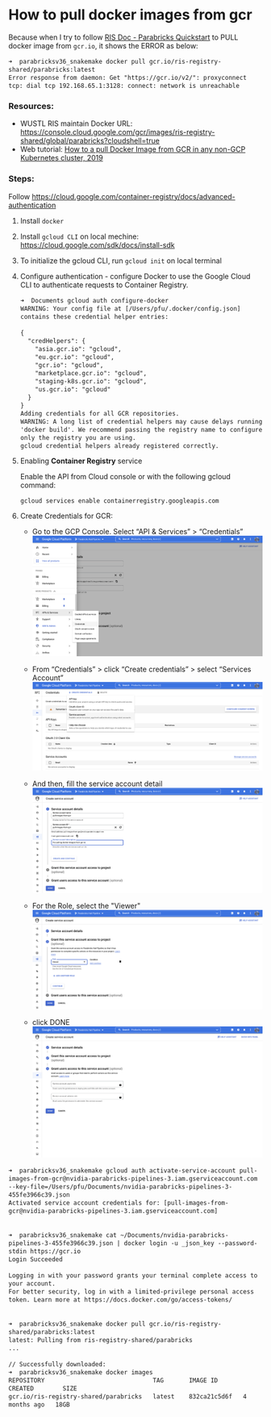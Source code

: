 # How to pull docker images from gcr

Because when I try to follow [RIS Doc - Parabricks Quickstart](https://docs.ris.wustl.edu/doc/compute/recipes/tools/parabricks-quickstart.html) to PULL docker image from `gcr.io`, it shows the ERROR as below:

```
➜  parabricksv36_snakemake docker pull gcr.io/ris-registry-shared/parabricks:latest
Error response from daemon: Get "https://gcr.io/v2/": proxyconnect tcp: dial tcp 192.168.65.1:3128: connect: network is unreachable
```

### Resources:

* WUSTL RIS maintain Docker URL: https://console.cloud.google.com/gcr/images/ris-registry-shared/global/parabricks?cloudshell=true
* Web tutorial: [How to a pull Docker Image from GCR in any non-GCP Kubernetes cluster, 2019](https://medium.com/hackernoon/today-i-learned-pull-docker-image-from-gcr-google-container-registry-in-any-non-gcp-kubernetes-5f8298f28969)

### Steps:

Follow https://cloud.google.com/container-registry/docs/advanced-authentication

1. Install `docker`
2. Install `gcloud CLI` on local mechine: https://cloud.google.com/sdk/docs/install-sdk
3. To initialize the gcloud CLI, run `gcloud init` on local terminal
4. Configure authentication - configure Docker to use the Google Cloud CLI to authenticate requests to Container Registry.

    ```
    ➜  Documents gcloud auth configure-docker
    WARNING: Your config file at [/Users/pfu/.docker/config.json] contains these credential helper entries:

    {
      "credHelpers": {
        "asia.gcr.io": "gcloud",
        "eu.gcr.io": "gcloud",
        "gcr.io": "gcloud",
        "marketplace.gcr.io": "gcloud",
        "staging-k8s.gcr.io": "gcloud",
        "us.gcr.io": "gcloud"
      }
    }
    Adding credentials for all GCR repositories.
    WARNING: A long list of credential helpers may cause delays running 'docker build'. We recommend passing the registry name to configure only the registry you are using.
    gcloud credential helpers already registered correctly.
    ```
5. Enabling **Container Registry** service

    Enable the API from Cloud console or with the following gcloud command:
    
    ```
    gcloud services enable containerregistry.googleapis.com
    ```

6. Create Credentials for GCR: 

    * Go to the GCP Console. Select “API & Services” > “Credentials”
    ![Credentials Services](https://github.com/AmberFu/DockerImages/blob/main/parabricksv36_snakemake/Screen%20Shot%202022-05-10%20at%205.20.06%20PM.png)
    
    * From “Credentials” > click “Create credentials” > select “Services Account”
    ![Select Services Account](https://github.com/AmberFu/DockerImages/blob/main/parabricksv36_snakemake/Screen%20Shot%202022-05-10%20at%205.20.25%20PM.png)
    
    * And then, fill the service account detail
    ![service account detail](https://github.com/AmberFu/DockerImages/blob/main/parabricksv36_snakemake/Screen%20Shot%202022-05-10%20at%205.22.35%20PM.png)

    * For the Role, select the "Viewer"
    ![Viewer](https://github.com/AmberFu/DockerImages/blob/main/parabricksv36_snakemake/Screen%20Shot%202022-05-10%20at%205.23.27%20PM.png)

    * click DONE
    ![DONE](https://github.com/AmberFu/DockerImages/blob/main/parabricksv36_snakemake/Screen%20Shot%202022-05-10%20at%205.23.50%20PM.png)




```
➜  parabricksv36_snakemake gcloud auth activate-service-account pull-images-from-gcr@nvidia-parabricks-pipelines-3.iam.gserviceaccount.com --key-file=/Users/pfu/Documents/nvidia-parabricks-pipelines-3-455fe3966c39.json
Activated service account credentials for: [pull-images-from-gcr@nvidia-parabricks-pipelines-3.iam.gserviceaccount.com]


➜  parabricksv36_snakemake cat ~/Documents/nvidia-parabricks-pipelines-3-455fe3966c39.json | docker login -u _json_key --password-stdin https://gcr.io
Login Succeeded

Logging in with your password grants your terminal complete access to your account. 
For better security, log in with a limited-privilege personal access token. Learn more at https://docs.docker.com/go/access-tokens/


➜  parabricksv36_snakemake docker pull gcr.io/ris-registry-shared/parabricks:latest
latest: Pulling from ris-registry-shared/parabricks
...

// Successfully downloaded:
➜  parabricksv36_snakemake docker images
REPOSITORY                              TAG       IMAGE ID       CREATED        SIZE
gcr.io/ris-registry-shared/parabricks   latest    832ca21c5d6f   4 months ago   18GB

```
